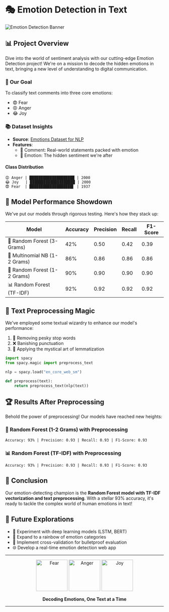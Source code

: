 # 🎭 Emotion Detection in Text

![Emotion Detection Banner](https://via.placeholder.com/800x200.png?text=Emotion+Detection+in+Text)

## 📊 Project Overview

Dive into the world of sentiment analysis with our cutting-edge Emotion Detection project! We're on a mission to decode the hidden emotions in text, bringing a new level of understanding to digital communication.

### 🎯 Our Goal

To classify text comments into three core emotions:
- 😨 Fear
- 😡 Anger
- 😂 Joy

### 📚 Dataset Insights

- **Source**: [Emotions Dataset for NLP](https://www.kaggle.com/datasets/praveengovi/emotions-dataset-for-nlp)
- **Features**: 
  - 💬 Comment: Real-world statements packed with emotion
  - 🔮 Emotion: The hidden sentiment we're after

#### Class Distribution
```
😡 Anger | ████████████████████ | 2000
😂 Joy   | ████████████████████ | 2000
😨 Fear  | ███████████████████▌ | 1937
```

## 🚀 Model Performance Showdown

We've put our models through rigorous testing. Here's how they stack up:

| Model | Accuracy | Precision | Recall | F1-Score |
|-------|----------|-----------|--------|----------|
| 🌳 Random Forest (3-Grams) | 42% | 0.50 | 0.42 | 0.39 |
| 🧮 Multinomial NB (1-2 Grams) | 86% | 0.86 | 0.86 | 0.86 |
| 🌲 Random Forest (1-2 Grams) | 90% | 0.90 | 0.90 | 0.90 |
| 📊 Random Forest (TF-IDF) | 92% | 0.92 | 0.92 | 0.92 |

## 🧹 Text Preprocessing Magic

We've employed some textual wizardry to enhance our model's performance:

1. 🚫 Removing pesky stop words
2. ❌ Banishing punctuation
3. 🔄 Applying the mystical art of lemmatization

```python
import spacy
from spacy.magic import preprocess_text

nlp = spacy.load("en_core_web_sm")

def preprocess(text):
    return preprocess_text(nlp(text))
```

## 🏆 Results After Preprocessing

Behold the power of preprocessing! Our models have reached new heights:

### 🌳 Random Forest (1-2 Grams) with Preprocessing
```
Accuracy: 93% | Precision: 0.93 | Recall: 0.93 | F1-Score: 0.93
```

### 📊 Random Forest (TF-IDF) with Preprocessing
```
Accuracy: 93% | Precision: 0.93 | Recall: 0.93 | F1-Score: 0.93
```

## 🎉 Conclusion

Our emotion-detecting champion is the **Random Forest model with TF-IDF vectorization and text preprocessing**. With a stellar 93% accuracy, it's ready to tackle the complex world of human emotions in text!

## 🔮 Future Explorations

- 🧠 Experiment with deep learning models (LSTM, BERT)
- 🌈 Expand to a rainbow of emotion categories
- 🔄 Implement cross-validation for bulletproof evaluation
- 🌐 Develop a real-time emotion detection web app

---

<p align="center">
  <img src="https://via.placeholder.com/100x100.png?text=😨" alt="Fear" width="100" height="100">
  <img src="https://via.placeholder.com/100x100.png?text=😡" alt="Anger" width="100" height="100">
  <img src="https://via.placeholder.com/100x100.png?text=😂" alt="Joy" width="100" height="100">
</p>

<p align="center">
  <strong>Decoding Emotions, One Text at a Time</strong>
</p>

---
